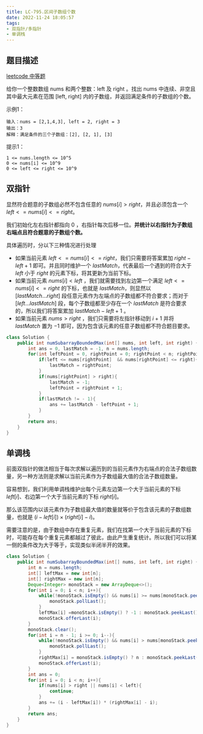 ```yaml
---
title: LC-795.区间子数组个数
date: 2022-11-24 18:05:57
tags:
- 双指针/多指针
- 单调栈
---
```


## 题目描述
[leetcode 中等题](https://leetcode.cn/problems/number-of-subarrays-with-bounded-maximum/)

给你一个整数数组 nums 和两个整数：left 及 right 。找出 nums 中连续、非空且其中最大元素在范围 [left, right] 内的子数组，并返回满足条件的子数组的个数。

示例1：
```
输入：nums = [2,1,4,3], left = 2, right = 3
输出：3
解释：满足条件的三个子数组：[2], [2, 1], [3]
```

提示1：
```
1 <= nums.length <= 10^5
0 <= nums[i] <= 10^9
0 <= left <= right <= 10^9
```

## 双指针
显然符合题意的子数组必然不包含任意的 $nums[i] > right$，并且必须包含一个 $left <= nums[i] <= right$。 

我们初始化左右指针都指向 $0$ ，右指针每次后移一位。**并统计以右指针为子数组右端点且符合题意的子数组个数。**

具体遍历时，分以下三种情况进行处理
- 如果当前元素 $left <= nums[i] <= right$，我们只需要将答案累加 $right - left + 1$ 即可。并且同时维护一个 $lastMatch$，代表最后一个遇到的符合大于 $left$ 小于 $right$ 的元素下标，将其更新为当前下标。
- 如果当前元素 $nums[i] < left$ ，我们就需要找到左边第一个满足 $left <= nums[i] <= right$ 的下标，也就是 $lastMatch$，则显然以 $[lastMatch...right]$ 段任意元素作为左端点的子数组都不符合要求；而对于 $[left...lastMatch]$ 段，每个子数组都至少存在一个 $lastMatch$ 是符合要求的，所以我们将答案累加 $lastMatch - left + 1$ 。
- 如果当前元素 $nums > right$ ，我们只需要将左指针移动到 $i + 1$ 并将 $lastMatch$ 置为 $-1$ 即可，因为包含该元素的任意子数组都不符合题目要求。
```Java
class Solution {
    public int numSubarrayBoundedMax(int[] nums, int left, int right) {
        int ans = 0, lastMatch = -1, n = nums.length;
        for(int leftPoint = 0, rightPoint = 0; rightPoint < n; rightPoint++){
            if(left <= nums[rightPoint]  && nums[rightPoint] <= right){
                lastMatch = rightPoint;
            }
            if(nums[rightPoint] > right){
                lastMatch = -1;
                leftPoint = rightPoint + 1;
            }
            if(lastMatch != - 1){
                ans += lastMatch - leftPoint + 1;
            }
        }
        return ans;
    }
}
```

## 单调栈
前面双指针的做法相当于每次求解以遍历到的当前元素作为右端点的合法子数组数量，另一种方法则是求解以当前元素作为子数组最大值的合法子数组数量。

容易想到，我们利用单调栈维护出每个元素左边第一个大于当前元素的下标 $left[i]$、右边第一个大于当前元素的下标 $right[i]$。

那么该范围内以该元素作为子数组最大值的数量就等价于包含该元素的子数组数量，也就是 $(i - left[i]) \times (right[i] - i)$。

需要注意的是，由于数组中存在重复元素，我们在找第一个大于当前元素的下标时，可能存在每个重复元素都越过了彼此，由此产生重复统计。所以我们可以将某一侧的条件改为大于等于，实现类似半闭半开的效果。
```Java
class Solution {
    public int numSubarrayBoundedMax(int[] nums, int left, int right) {
        int n = nums.length;
        int[] leftMax = new int[n];
        int[] rightMax = new int[n];
        Deque<Integer> monoStack = new ArrayDeque<>();
        for(int i = 0; i < n; i++){
            while(!monoStack.isEmpty() && nums[i] >= nums[monoStack.peekLast()]){
                monoStack.pollLast();
            }
            leftMax[i] =monoStack.isEmpty() ? -1 : monoStack.peekLast();
            monoStack.offerLast(i);
        }
        monoStack.clear();
        for(int i = n - 1; i >= 0; i--){
            while(!monoStack.isEmpty() && nums[i] > nums[monoStack.peekLast()]){
                monoStack.pollLast();
            }
            rightMax[i] = monoStack.isEmpty() ? n : monoStack.peekLast();
            monoStack.offerLast(i);
        }
        int ans = 0;
        for(int i = 0; i < n; i++){
            if(nums[i] > right || nums[i] < left){
                continue;
            }
            ans += (i - leftMax[i]) * (rightMax[i] - i);
        }
        return ans;
    }
}
```